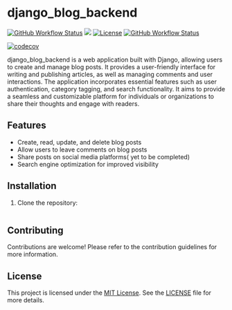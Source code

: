 # django_blog_backend

[![GitHub Workflow Status](https://github.com/dasarentow/django_blog_backend/actions/workflows/blog.yml/badge.svg)](https://github.com/dasarentow/django_blog_backend/actions/workflows/blog.yml)
![](https://github.com/dasarentow/django_blog_backend/actions/workflows/blog.yml/badge.svg)
[![License](https://img.shields.io/badge/license-MIT-blue.svg)](LICENSE)
[![GitHub Workflow Status](https://img.shields.io/github/workflow/status/your-dasarentow/django_blog_backend/CI)](https://github.com/dasarentow/django_blog_backend/actions)

[![codecov](https://codecov.io/gh/dasarentow/django_blog_backend/branch/main/graph/badge.svg?token=eIIsBhm7OB)](https://codecov.io/gh/dasarentow/django_blog_backend)



django_blog_backend is a web application built with Django, allowing users to create and manage blog posts. It provides a user-friendly interface for writing and publishing articles, as well as managing comments and user interactions. The application incorporates essential features such as user authentication, category tagging, and search functionality. It aims to provide a seamless and customizable platform for individuals or organizations to share their thoughts and engage with readers.

## Features
- Create, read, update, and delete blog posts
- Allow users to leave comments on blog posts
- Share posts on social media platforms( yet to be completed)
- Search engine optimization for improved visibility



## Installation

1. Clone the repository:

   ```shell
   
   ```

## Contributing
Contributions are welcome! Please refer to the contribution guidelines for more information.

## License

This project is licensed under the [MIT License](LICENSE). See the [LICENSE](LICENSE) file for more details.